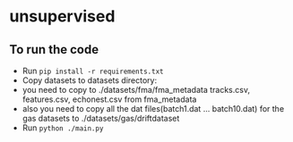 # unsupervised


## To run the code

 - Run `pip install -r requirements.txt`
 - Copy datasets to datasets directory:
 - you need to copy to ./datasets/fma/fma_metadata tracks.csv, features.csv, echonest.csv from fma_metadata
 - also you need to copy all the dat files(batch1.dat ... batch10.dat) for the gas datasets to ./datasets/gas/driftdataset
 - Run `python ./main.py`

